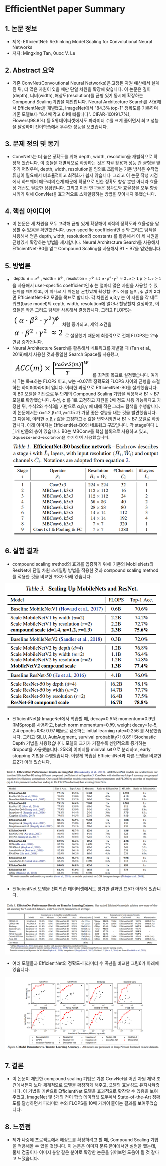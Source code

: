 # EfficientNet paper Summary

## 1. 논문 정보
- 제목: EfficientNet: Rethinking Model Scaling for Convolutional Neural Networks
- 저자: Mingxing Tan, Quoc V. Le

## 2. Abstract 요약
- 기존 ConvNet(Convolutional Neural Networks)은 고정된 자원 예산에서 설계된 뒤, 더 많은 자원이 있을 때만 단일 차원을 확장해 왔습니다. 이 논문은 깊이(depth), 너비(width), 해상도(resolution)를 균형 있게 동시에 확장하는 Compound Scaling 기법을 제안합니다. Neural Architecture Search를 사용해서 EfficientNet을 개발했고, ImageNet에서 "84.3% top-1" 정확도를 기록하며 기존 모델보다 "8.4배 작고 6.1배 빠릅니다". CIFAR-100(91.7%), Flowers(98.8%) 등 5개 데이터셋에서도 파라미터 수를 크게 줄이면서 최고 성능을 달성하며 전이학습에서 우수한 성능을 보였습니다.

## 3. 문제 정의 및 동기
- ConvNets는 더 높은 정확도를 위해 depth, width, resolution을 개별적으로 확장해 왔습니다. 이 것들을 개별적으로 확장하는 것은 자원 활용과 성능 간 균형을 맞추기 어려우며, depth, width, resolution을 임의로 조합하는 기존 방식은 수작업 튜닝이 필요해서 비효율적이고 최적화가 쉽지 않습니다. 그리고 이 논문 작성 시점에서 하드웨어 메모리의 한계 때문에 확장으로 인한 정확도 향상 뿐만 아니라 효율성 개선도 필요한 상황입니다. 그리고 이전 연구들은 정확도와 효율성을 모두 향상시키기 위해 ConvNet을 효과적으로 스케일링하는 방법을 찾아내지 못했습니다.

## 4. 핵심 아이디어
- 이 논문은 세 차원을 모두 고려해 균형 있게 확장해야 최적의 정확도와 효율성을 달성할 수 있음을 확인했습니다. user-specific coefficient인 ϕ 와 그리드 탐색을 사용해서 얻은 depth, width, resolution의 constants 를 활용해서 이 세 차원을 균형있게 확장하는 방법을 제시합니다. Neural Architecture Search를 사용해서 EfficientNet-B0를 얻고 Compound Scaling을 사용해서 B1 ~ B7을 얻었습니다.

## 5. 방법론
- ![eq1](image/eq1.png) 을 사용해서 user-specific coefficient인 ϕ 는 얼마나 많은 자원을 사용할 수 있는지를 제어하고, 이 하나로 세 차원을 균형있게 확장합니다. 예를 들어, ϕ 값이 2라면 EfficientNet-B2 모델을 목표로 합니다. 각 차원인 α,β,γ 는 이 자원을 각 네트워크(base model)의 depth, width, resolution에 얼마나 할당할지 결정하고, 이 값들은 작은 그리드 탐색을 사용해서 결정합니다. 그리고 FLOPS는 ![eq2](image/eq2.png) 처럼 증가되고, 제약 조건을 ![eq3](image/eq3.png) 로 설정했기 때문에 최종적으로 전체 FLOPS는 2^ϕ 만큼 증가됩니다.
- Neural Architecture Search를 활용해서 네트워크를 개발할 때 (Tan et al., 2019)에서 사용한 것과 동일한 Search Space를 사용했고, ![eq4](image/eq4.png) 를 최적화 목표로 설정했습니다. 여기서 T는 목표하는 FLOPS 이고, w는 -0.07로 정확도와 FLOPS 사이의 균형을 조절하는 하이퍼파라미터 입니다. 이러한 과정으로 EfficientNet-B0를 설계했습니다. 이 B0 모델을 기반으로 두 단계의 Compound Scaling 기법을 적용해서 B1 ~ B7 모델로 확장했습니다. 우선, ϕ 를 1로 고정하고 자원을 2배 정도 사용 가능하다고 가정한 뒤, 수식2와 수식3을 기반으로 α,β,γ 에 대해 작은 그리드 탐색을 수행합니다. 이 논문에서는 α=1.2,β=1.1,γ=1.15 가 가장 좋은 성능을 내는 것을 발견했습니다. 그 다음에, 이러한 α,β,γ 값을 고정하고 ϕ 값을 변화시키면서 B1 ~ B7 모델로 확장합니다. 아래 이미지는 EfficientNet-B0의 네트워크 구조입니다. 각 stage마다 L ̂_i개 만큼의 층이 있습니다. B0는 MBConv를 핵심 블록으로 사용하고 있고, Squeeze-and-excitation을 추가하여 사용했습니다.
![Table1: EfficientNet-B0 Baseline Network](image/Table1.png)

## 6. 실험 결과
- compound scaling method의 효과를 입증하기 위해, 기존의 MobileNets와 ResNet에 단일 차원 스케일링 방법을 적용한 것과 compound scaling method를 적용한 것을 비교한 표3가 아래 있습니다.

![Table3: Scaling Up MobileNets and ResNet](image/Table3.png)
- EfficientNet을 ImageNet에서 학습할 때, decay=0.9 와 momentum=0.9인 RMSprop를 사용하고, batch norm momentum=0.99, weight decay=1e-5, 2.4 epochs 마다 0.97 배율로 감소하는 initial learning rate=0.256 를 사용했습니다. 그리고 SiLU, AutoAugment, survival probability가 0.8인 Stochastic Depth 기법을 사용했습니다. 모델의 크기가 커질수록 선형적으로 증가하는 dropout을 사용했습니다. 25K의 이미지를 minival set으로 분리하고, early stopping 기법을 수행했습니다. 이렇게 학습된 EfficientNet과 다른 모델을 비교한 표2가 아래 있습니다.

![Table2: EfficientNet Performance Result on ImageNet](image/Table2.png)
- EfficientNet 모델을 전이학습 데이터셋에서도 평가한 결과인 표5가 아래에 있습니다.

![Table5: EfficientNet Performance Results on Transfer Learning DataSets](image/Table5.png)
- 여러 모델들과 EfficientNet의 정확도-파라미터 수 곡선을 비교한 그림6가 아래에 있습니다.

![Figure6: Model Parameters vs. Transfer Learning Accuracy](image/Figure6.png)

## 7. 결론
- 이 논문이 제안한 compound scaling 기법은 기본 ConvNet을 어떤 자원 제약 조건에서든지 보다 체계적으로 모델을 확장하게 해주고, 모델의 효율성도 유지시켜줍니다. 이 기법을 기반으로 EfficientNet 모델을 효과적으로 확장할 수 있음을 보여주었고, ImageNet 및 5개의 전이 학습 데이터셋 모두에서 State-of-the-Art 정확도를 달성하면서 파라미터 수와 FLOPS를 10배 가까이 줄이는 결과를 보여주었습니다.

## 8. 느낀점
- 제가 나중에 프로젝트에서 해상도를 확장하려고 할 때, Compound Scaling 기법을 적용해볼 수 있을 것입니다. 이 논문은 이미지 분류 분야에서만 실험을 했는데, 물체 검출이나 이미지 분할 같은 분야로 확장한 논문을 읽어보면 도움이 될 것 같다고 느꼈습니다.
